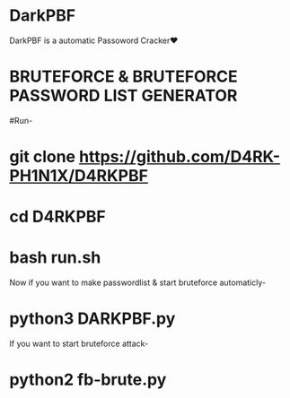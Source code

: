 # DarkPBF
DarkPBF is a automatic Passoword Cracker❤

# BRUTEFORCE & BRUTEFORCE PASSWORD LIST GENERATOR

#Run-

# git clone https://github.com/D4RK-PH1N1X/D4RKPBF

# cd D4RKPBF

# bash run.sh

Now if you want to make passwordlist & start bruteforce automaticly-   

# python3 DARKPBF.py

If you want to start bruteforce attack-

# python2 fb-brute.py

